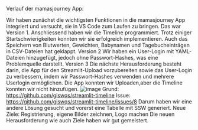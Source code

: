 Verlauf der mamasjourney App: 

Wir haben zunächst die wichtigsten Funktionen in die mamasjourney App integriert und versucht, sie in VS Code zum Laufen zu bringen. Das war Version 1. 
Anschliessend haben wir die Timeline programmiert. Trotz einiger Startschwierigkeiten konnten wir sie erfolgreich implementieren. Auch das Speichern von Blutwerten, Gewichten, Babynamen und Tagebucheinträgen in CSV-Dateien hat geklappt. Version 2
Wir haben ein User-Login mit YAML-Dateien hinzugefügt, jedoch ohne Passwort-Hashes, was eine Problemquelle darstellt. Version 3
Die nächste Herausforderung besteht darin, die App für den Streamlit-Upload vorzubereiten sowie das User-Login zu verbessern, indem wir Passwort-Hashes verwenden und mehrere Userlogin ermöglichen.
Die App konnten wir Uploaden,aber die Timeline konnten wir nicht hinzufügen. 
![image](https://github.com/ratnasha/mamasjourney_app/assets/161899741/122ce6db-8788-42c1-bae7-4bfadabbc113)
Grund: https://github.com/giswqs/streamlit-timeline
Issue: https://github.com/giswqs/streamlit-timeline/issues/8
Darum haben wir eine andere Lösung gesucht und vorerst eine Tabelle mit SSW generiert. 
Neue Ziele: Registrierung, eigene Bilder zeichnen, Logo machen
Die neuen Herausforderung wie auch Ziele haben wir gut gemeistert.
